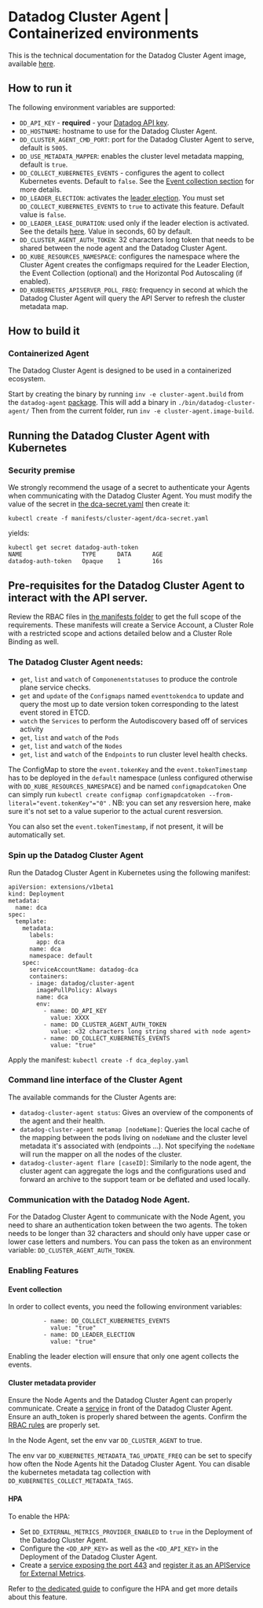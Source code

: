 # Datadog Cluster Agent | Containerized environments

This is the technical documentation for the Datadog Cluster Agent image, available [here](https://hub.docker.com/r/datadog/cluster-agent/).

## How to run it

The following environment variables are supported:

- `DD_API_KEY` - **required** - your [Datadog API key](https://app.datadoghq.com/account/settings#api).
- `DD_HOSTNAME`: hostname to use for the Datadog Cluster Agent.
- `DD_CLUSTER_AGENT_CMD_PORT`: port for the Datadog Cluster Agent to serve, default is `5005`.
- `DD_USE_METADATA_MAPPER`: enables the cluster level metadata mapping, default is `true`.
- `DD_COLLECT_KUBERNETES_EVENTS` - configures the agent to collect Kubernetes events. Default to `false`. See the [Event collection section](#event-collection) for more details.
- `DD_LEADER_ELECTION`: activates the [leader election](#leader-election). You must set `DD_COLLECT_KUBERNETES_EVENTS` to `true` to activate this feature. Default value is `false`.
- `DD_LEADER_LEASE_DURATION`: used only if the leader election is activated. See the details [here](#leader-election-lease). Value in seconds, 60 by default.
- `DD_CLUSTER_AGENT_AUTH_TOKEN`: 32 characters long token that needs to be shared between the node agent and the Datadog Cluster Agent.
- `DD_KUBE_RESOURCES_NAMESPACE`: configures the namespace where the Cluster Agent creates the configmaps required for the Leader Election, the Event Collection (optional) and the Horizontal Pod Autoscaling (if enabled).
- `DD_KUBERNETES_APISERVER_POLL_FREQ`: frequency in second at which the Datadog Cluster Agent will query the API Server to refresh the cluster metadata map.

## How to build it

### Containerized Agent

The Datadog Cluster Agent is designed to be used in a containerized ecosystem.

Start by creating the binary by running `inv -e cluster-agent.build` from the `datadog-agent` [package](../../../datadog-agent). This will add a binary in `./bin/datadog-cluster-agent/`
Then from the current folder, run `inv -e cluster-agent.image-build`.

## Running the Datadog Cluster Agent with Kubernetes

### Security premise
<a name="security-premise"></a>

We strongly recommend the usage of a secret to authenticate your Agents when communicating with the Datadog Cluster Agent.
You must modify the value of the secret in [the dca-secret.yaml](/manifests/cluster-agent/dca-secret.yaml) then create it:

`kubectl create -f manifests/cluster-agent/dca-secret.yaml`

yields:

```
kubectl get secret datadog-auth-token
NAME                 TYPE      DATA      AGE
datadog-auth-token   Opaque    1         16s

```

## Pre-requisites for the Datadog Cluster Agent to interact with the API server.

Review the RBAC files in [the manifests folder](/manifests/rbac) to get the full scope of the requirements.
These manifests will create a Service Account, a Cluster Role with a restricted scope and actions detailed below and a Cluster Role Binding as well.

### The Datadog Cluster Agent needs:

- `get`, `list` and `watch` of `Componenentstatuses` to produce the controle plane service checks.
- `get` and `update` of the `Configmaps` named `eventtokendca` to update and query the most up to date version token corresponding to the latest event stored in ETCD.
- `watch` the `Services` to perform the Autodiscovery based off of services activity
- `get`, `list` and `watch` of the `Pods`
- `get`, `list` and `watch`  of the `Nodes`
- `get`, `list` and `watch`  of the `Endpoints` to run cluster level health checks.

The ConfigMap to store the `event.tokenKey` and the `event.tokenTimestamp` has to be deployed in the `default` namespace (unless configured otherwise with `DD_KUBE_RESOURCES_NAMESPACE`) and be named `configmapdcatoken`
One can simply run `kubectl create configmap configmapdcatoken --from-literal="event.tokenKey"="0"` .
NB: you can set any resversion here, make sure it's not set to a value superior to the actual curent resversion.

You can also set the `event.tokenTimestamp`, if not present, it will be automatically set.

### Spin up the Datadog Cluster Agent

Run the Datadog Cluster Agent in Kubernetes using the following manifest:

```
apiVersion: extensions/v1beta1
kind: Deployment
metadata:
  name: dca
spec:
  template:
    metadata:
      labels:
        app: dca
      name: dca
      namespace: default
    spec:
      serviceAccountName: datadog-dca
      containers:
      - image: datadog/cluster-agent
        imagePullPolicy: Always
        name: dca
        env:
          - name: DD_API_KEY
            value: XXXX
          - name: DD_CLUSTER_AGENT_AUTH_TOKEN
            value: <32 characters long string shared with node agent>
          - name: DD_COLLECT_KUBERNETES_EVENTS
            value: "true"
```
Apply the manifest:
`kubectl create -f dca_deploy.yaml`

### Command line interface of the Cluster Agent

The available commands for the Cluster Agents are:
- `datadog-cluster-agent status`: Gives an overview of the components of the agent and their health.
- `datadog-cluster-agent metamap [nodeName]`: Queries the local cache of the mapping between the pods living on `nodeName`
    and the cluster level metadata it's associated with (endpoints ...).
    Not specifying the `nodeName` will run the mapper on all the nodes of the cluster.
- `datadog-cluster-agent flare [caseID]`: Similarly to the node agent, the cluster agent can aggregate the logs and the configurations used
    and forward an archive to the support team or be deflated and used locally.


### Communication with the Datadog Node Agent.

For the Datadog Cluster Agent to communicate with the Node Agent, you need to share an authentication token between the two agents.
The token needs to be longer than 32 characters and should only have upper case or lower case letters and numbers.
You can pass the token as an environment variable: `DD_CLUSTER_AGENT_AUTH_TOKEN`.

### Enabling Features

#### Event collection

In order to collect events, you need the following environment variables:
```
          - name: DD_COLLECT_KUBERNETES_EVENTS
            value: "true"
          - name: DD_LEADER_ELECTION
            value: "true"
```
Enabling the leader election will ensure that only one agent collects the events.

#### Cluster metadata provider

Ensure the Node Agents and the Datadog Cluster Agent can properly communicate.
Create a [service](../manifests/cluster-agent/datadog-cluster-agent_service.yaml) in front of the Datadog Cluster Agent.
Ensure an auth_token is properly shared between the agents.
Confirm the [RBAC rules](../manifests/rbac) are properly set.

In the Node Agent, set the env var `DD_CLUSTER_AGENT` to true.

The env var `DD_KUBERNETES_METADATA_TAG_UPDATE_FREQ` can be set to specify how often the Node Agents hit the Datadog Cluster Agent.
You can disable the kubernetes metadata tag collection with `DD_KUBERNETES_COLLECT_METADATA_TAGS`.

#### HPA

To enable the HPA:
- Set `DD_EXTERNAL_METRICS_PROVIDER_ENABLED` to `true` in the Deployment of the Datadog Cluster Agent.
- Configure the `<DD_APP_KEY>` as well as the `<DD_API_KEY>` in the Deployment of the Datadog Cluster Agent.
- Create a [service exposing the port 443](../manifests/cluster-agent/hpa-example/cluster-agent-hpa-svc.yaml) and [register it as an APIService for External Metrics](../manifests/cluster-agent/hpa-example/rbac-hpa.yaml).

Refer to [the dedicated guide](/docs/cluster-agent/CUSTOM_METRICS_PROVIDER.md) to configure the HPA and get more details about this feature.
